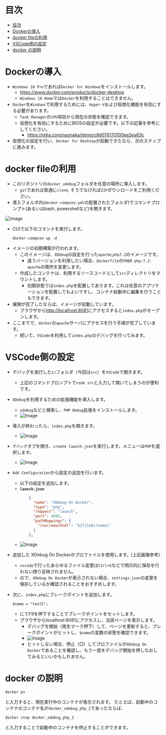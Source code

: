 # 目次
- [目次](#%e7%9b%ae%e6%ac%a1)
- [Dockerの導入](#docker%e3%81%ae%e5%b0%8e%e5%85%a5)
- [docker fileの利用](#docker-file%e3%81%ae%e5%88%a9%e7%94%a8)
- [VSCode側の設定](#vscode%e5%81%b4%e3%81%ae%e8%a8%ad%e5%ae%9a)
- [docker の説明](#docker-%e3%81%ae%e8%aa%ac%e6%98%8e)

# Dockerの導入
- `Windows 10 Pro`であれば`Docker for Windows`をインストールします。
  - https://www.docker.com/products/docker-desktop
  - `Windows 10 Home`では`Docker`を利用することはできません。
- `Docker`を`Windows`で利用するためには、`Hyper-V`および仮想化機能を有効にする必要があります。
  - `Task Manager`の`CPU`項目から現在の状態を確認できます。
  - 仮想化を有効にするためにBIOSの設定が必要です。以下の記事を参考にしてください。
    - https://qiita.com/naonaka/items/c8d076170100ee2ea63c
- 仮想化の設定を行い、`Docker for Desktop`が起動できたなら、次のステップに進みます。

# docker fileの利用
- このリポジトリの`docker_xdebug`フォルダを任意の場所に導入します。
  - `git`であれば普通に`clone`, そうでなければ`ZIP`ダウンロードをご利用ください。
- 導入フォルダ内(`docker-compose.yml`の配置されたフォルダ)でコマンドプロンプト(あるいはbash, powershellなど)を開きます。

![image](./readme_images/cmd.png)

- CUIで以下のコマンドを実行します。
  ```
  docker-compose up -d
  ```
- イメージの初期構築が行われます。
  - このイメージは、`XDebug`の設定を行った`apache`,`php7.2`のイメージです。
    - 違うバージョンを利用したい場合、`Dockerfile`の`FROM php:7.2-apache`の箇所を変更します。
  - 作成したコンテナは、利用するソースコードとして`src`ディレクトリをマウントします。
    - 初期状態では`index.php`を配置してあります。これは任意のアプリケーションを配置してもよいですし、コンテナ起動中に編集を行うこともできます。
- 展開が完了したならば、イメージが起動しています。
  - ブラウザから[http://localhost:8081](http://localhost:8081)にアクセスすると`index.php`がオープンします。
- ここまでで、`docker`の`apache`サーバにアクセスを行う手順が完了しています。
  - 続いて、`VSCode`を利用して`index.php`のデバッグを行ってみます。

# VSCode側の設定
- デバッグを実行したいフォルダ（今回は`src`）を`VSCode`で開きます。
  - 上記のコマンドプロンプトで`code src`と入力して開いてしまうのが便利です。
- `XDebug`を利用するための拡張機能を導入します。
  - `xdebug`などと検索し、`PHP Debug`拡張をインストールします。
  - ![Image](./readme_images/extension.png)

- 導入が終わったら、`index.php`を開きます。
  - ![Image](./readme_images/index.png)
- `デバッグ`タブを開き、`create launch.json`を実行します。メニューは`PHP`を選択します。
  - ![Image](./readme_images/debug.png)
- `Add Configuration`から設定の追加を行います。
  - 以下の設定を追加します。
  - **`launch.json`**
    ``` json
        {
          "name": "XDebug On Docker",
          "type": "php",
          "request": "launch",
          "port": 9000,
          "pathMappings": {
            "/var/www/html": "${fileDirname}"
          }
        },
    ```
  - ![Image](./readme_images/config.png)

- 追加した XDebug On Dockerのプロファイルを使用します。(上記画像参考)
  - `vscode`で行ったあらゆるファイル変更は`Ctrl+S`などで明示的に保存を行わない限り反映されません。
  - ので、`XDebug On Docker`が表示されない場合、`settings.json`の変更を保存しているか確認されることをおすすめします。
- 次に、`index.php`にブレークポイントを追加します。

  ```
  $name = "test2";
  ```

  - にてF9を押下することでブレークポイントをセットします。
  - ブラウザからlocalhost:8081にアクセスし、当該ページを表示します。
    - デバッグを開始（再生マーク押下）して、ページを更新すると、ブレークポイントがヒットし、`$name`の変数の状態を確認できます。
    - ![Image](./readme_images/break.png)
    - ヒットしない場合、停止（□）してプロファイルが`XDebug On Docker`であることを確認し、もう一度をデバッグ開始を押しなおしてみるといいかもしれません。


# docker の説明
```
docker ps
```
と入力すると、現在実行中のコンテナが表示されます。
たとえば、起動中のコンテナのコンテナ名が`docker_xdebug_php_1`であったならば、

```
docker stop docker_xdebug_php_1
```

と入力することで起動中のコンテナを停止することができます。
